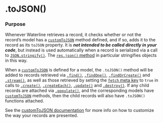 # .toJSON()

### Purpose
Whenever Waterline retrieves a record, it checks whether or not the record&rsquo;s model has a [`customToJSON`](http://sailsjs.com/documentation/concepts/models-and-orm/model-settings#?customtojson) method defined, and if so, adds it to the record as its `toJSON` property.  It is _**not intended to be called directly in your code**_, but instead is used automatically when a record is serialized via a call to <a href="https://developer.mozilla.org/en-US/docs/Web/JavaScript/Reference/Global_Objects/JSON/stringify#toJSON()_behavior" target="_blank">`JSON.stringify()`</a>.  The [`res.json()` method](http://sailsjs.com/documentation/reference/response-res/res-json) in particular stringifies objects in this way.

When a [`customToJSON`](http://sailsjs.com/documentation/concepts/models-and-orm/model-settings#?customtojson) is defined for a model, the `.toJSON()` method will be added to records retrieved via [`.find()`](http://sailsjs.com/documentation/reference/waterline-orm/models/find), [`.findOne()`](http://sailsjs.com/documentation/reference/waterline-orm/models/find-one), [`.findOrCreate()`](http://sailsjs.com/documentation/reference/waterline-orm/models/find-or-create) and [`.stream()`](http://sailsjs.com/documentation/reference/waterline-orm/models/stream), as well as those retrieved by setting the [`fetch` meta key](http://sailsjs.com/documentation/reference/waterline-orm/queries/meta) to `true` in calls to [`.create()`](http://sailsjs.com/documentation/reference/waterline-orm/models/create), [`.createEach()`](http://sailsjs.com/documentation/reference/waterline-orm/models/create-each), [`.update()`](http://sailsjs.com/documentation/reference/waterline-orm/models/update) and [`.destroy()`](http://sailsjs.com/documentation/reference/waterline-orm/models/destroy).  If any child records are attached via [`.populate()`](http://sailsjs.com/documentation/reference/waterline-orm/queries/populate), and the corresponding models have [`customToJSON`](http://sailsjs.com/documentation/concepts/models-and-orm/model-settings#?customtojson) methods, then the child records will also have `.toJSON()` functions attached.

See the [customToJSON documentation](http://sailsjs.com/documentation/concepts/models-and-orm/model-settings#?customtojson) for more info on how to customize the way your records are presented.

<docmeta name="displayName" value=".toJSON()">
<docmeta name="pageType" value="method">
